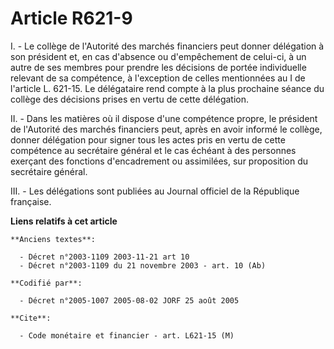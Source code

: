 # Article R621-9

I. - Le collège de l'Autorité des marchés financiers peut donner délégation à son président et, en cas d'absence ou
d'empêchement de celui-ci, à un autre de ses membres pour prendre les décisions de portée individuelle relevant de sa
compétence, à l'exception de celles mentionnées au I de l'article L. 621-15. Le délégataire rend compte à la plus prochaine
séance du collège des décisions prises en vertu de cette délégation.

II. - Dans les matières où il dispose d'une compétence propre, le président de l'Autorité des marchés financiers peut, après
en avoir informé le collège, donner délégation pour signer tous les actes pris en vertu de cette compétence au secrétaire
général et le cas échéant à des personnes exerçant des fonctions d'encadrement ou assimilées, sur proposition du secrétaire
général.

III. - Les délégations sont publiées au Journal officiel de la République française.

**Liens relatifs à cet article**

	**Anciens textes**:

	  - Décret n°2003-1109 2003-11-21 art 10
	  - Décret n°2003-1109 du 21 novembre 2003 - art. 10 (Ab)

	**Codifié par**:

	  - Décret n°2005-1007 2005-08-02 JORF 25 août 2005

	**Cite**:

	  - Code monétaire et financier - art. L621-15 (M)
